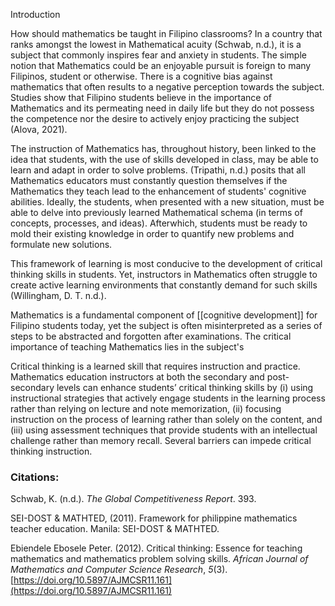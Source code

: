 Introduction

How should mathematics be taught in Filipino classrooms? In a country that ranks amongst the lowest in Mathematical acuity (Schwab, n.d.), it is a subject that commonly inspires fear and anxiety in students. The simple notion that Mathematics could be an enjoyable pursuit is foreign to many Filipinos, student or otherwise. There is a cognitive bias against mathematics that often results to a negative perception towards the subject. Studies show that Filipino students believe in the importance of Mathematics and its permeating need in daily life but they do not possess the competence nor the desire to actively enjoy practicing the subject (Alova, 2021).

The instruction of Mathematics has, throughout history, been linked to the idea that students, with the use of skills developed in class, may be able to learn and adapt in order to solve problems. (Tripathi, n.d.) posits that all Mathematics educators must constantly question themselves if the Mathematics they teach lead to the enhancement of students' cognitive abilities. Ideally, the students, when presented with a new situation, must be able to delve into previously learned Mathematical schema (in terms of concepts, processes, and ideas). Afterwhich, students must be ready to mold their existing knowledge in order to quantify new problems and formulate new solutions.

This framework of learning is most conducive to the development of critical thinking skills in students. Yet, instructors in Mathematics often struggle to create active learning environments that constantly demand for such skills (Willingham, D. T. n.d.). 

Mathematics is a fundamental component of [[cognitive development]] for Filipino students today, yet the subject is often misinterpreted as a series of steps to be abstracted and forgotten after examinations. The critical importance of teaching Mathematics lies in the subject's 

Critical thinking is a learned skill that requires instruction and practice. Mathematics education instructors at both the secondary and post-secondary levels can enhance students’ critical thinking skills by (i) using instructional strategies that actively engage students in the learning process rather than relying on lecture and note memorization, (ii) focusing instruction on the process of learning rather than solely on the content, and (iii) using assessment techniques that provide students with an intellectual challenge rather than memory recall. Several barriers can impede critical thinking instruction.




### Citations:
Schwab, K. (n.d.). _The Global Competitiveness Report_. 393.

SEI-DOST & MATHTED, (2011). Framework for philippine mathematics teacher education. Manila: SEI-DOST & MATHTED.

Ebiendele Ebosele Peter. (2012). Critical thinking: Essence for teaching mathematics and mathematics problem solving skills. _African Journal of Mathematics and Computer Science Research_, _5_(3). [https://doi.org/10.5897/AJMCSR11.161](https://doi.org/10.5897/AJMCSR11.161)

